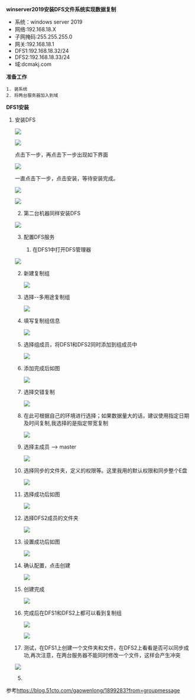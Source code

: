 <b>winserver2019安装DFS文件系统实现数据复制</b>



* 系统：windows server 2019
* 网络:192.168.18.X
* 子网掩码:255.255.255.0
* 网关:192.168.18.1
* DFS1:192.168.18.32/24
* DFS2:192.168.18.33/24
* 域:dcmakj.com

**准备工作**

	1. 装系统
	2. 将两台服务器加入到域

**DFS1安装**

 1. 安装DFS

    ![](https://makj-imagehost.oss-cn-hangzhou.aliyuncs.com/imagehosts/1.1.png?x-oss-process=style/makjwatermarks)

    ![](https://makj-imagehost.oss-cn-hangzhou.aliyuncs.com/imagehosts/1.2.png?x-oss-process=style/makjwatermarks)

    点击下一步，再点击下一步出现如下界面

    ![](https://makj-imagehost.oss-cn-hangzhou.aliyuncs.com/imagehosts/1.3.png?x-oss-process=style/makjwatermarks)

    一直点击下一步，点击安装，等待安装完成。

    ![](https://makj-imagehost.oss-cn-hangzhou.aliyuncs.com/imagehosts/1.4.png?x-oss-process=style/makjwatermarks)

    ![](https://makj-imagehost.oss-cn-hangzhou.aliyuncs.com/imagehosts/1.5.png?x-oss-process=style/makjwatermarks)

	2. 第二台机器同样安装DFS

    ![](https://makj-imagehost.oss-cn-hangzhou.aliyuncs.com/imagehosts/2.png?x-oss-process=style/makjwatermarks)

	3. 配置DFS服务

    	1. 在DFS1中打开DFS管理器

    ![](https://makj-imagehost.oss-cn-hangzhou.aliyuncs.com/imagehosts/3.1.png?x-oss-process=style/makjwatermarks)

    2. 新建复制组

       ![](https://makj-imagehost.oss-cn-hangzhou.aliyuncs.com/imagehosts/3.2.png?x-oss-process=style/makjwatermarks)

    3. 选择--多用途复制组

       ![](https://makj-imagehost.oss-cn-hangzhou.aliyuncs.com/imagehosts/3.3.png?x-oss-process=style/makjwatermarks)

    4. 填写复制组信息

       ![](https://makj-imagehost.oss-cn-hangzhou.aliyuncs.com/imagehosts/3.4.png?x-oss-process=style/makjwatermarks)

    5. 选择组成员，将DFS1和DFS2同时添加到组成员中

       ![](https://makj-imagehost.oss-cn-hangzhou.aliyuncs.com/imagehosts/3.5.png?x-oss-process=style/makjwatermarks)

    6. 添加完成后如图

       ![](https://makj-imagehost.oss-cn-hangzhou.aliyuncs.com/imagehosts/3.6.png?x-oss-process=style/makjwatermarks)

    7. 选择交错复制

       ![](https://makj-imagehost.oss-cn-hangzhou.aliyuncs.com/imagehosts/3.7.png?x-oss-process=style/makjwatermarks)

    8. 在此可根据自己的环境进行选择；如果数据量大的话，建议使用指定日期及时间复制,我选择的是指定带宽复制

       ![](https://makj-imagehost.oss-cn-hangzhou.aliyuncs.com/imagehosts/3.8.png?x-oss-process=style/makjwatermarks)

    9. 选择主成员 --> master

       ![](https://makj-imagehost.oss-cn-hangzhou.aliyuncs.com/imagehosts/3.8.png?x-oss-process=style/makjwatermarks)

    10. 选择同步的文件夹，定义的权限等。这里我用的默认权限和同步整个E盘

        ![](https://makj-imagehost.oss-cn-hangzhou.aliyuncs.com/imagehosts/3.10.png?x-oss-process=style/makjwatermarks)

    11. 选择成功后如图

        ![](https://makj-imagehost.oss-cn-hangzhou.aliyuncs.com/imagehosts/3.11.png?x-oss-process=style/makjwatermarks)

    12. 选择DFS2成员的文件夹

        ![](https://makj-imagehost.oss-cn-hangzhou.aliyuncs.com/imagehosts/3.12.png?x-oss-process=style/makjwatermarks)

    13. 设置成功后如图

        ![](https://makj-imagehost.oss-cn-hangzhou.aliyuncs.com/imagehosts/3.13.png?x-oss-process=style/makjwatermarks)

    14. 确认配置，点击创建

        ![](https://makj-imagehost.oss-cn-hangzhou.aliyuncs.com/imagehosts/3.14.png?x-oss-process=style/makjwatermarks)

    15. 创建完成

        ![](https://makj-imagehost.oss-cn-hangzhou.aliyuncs.com/imagehosts/3.15.png?x-oss-process=style/makjwatermarks)

    16. 完成后在DFS1和DFS2上都可以看到复制组

        ![](https://makj-imagehost.oss-cn-hangzhou.aliyuncs.com/imagehosts/3.16_1.png?x-oss-process=style/makjwatermarks)

        ![](https://makj-imagehost.oss-cn-hangzhou.aliyuncs.com/imagehosts/3.16_2.png?x-oss-process=style/makjwatermarks)

	4. 测试，在DFS1上创建一个文件夹和文件，在DFS2上看看是否可以同步成功,再次注意，在两台服务器不能同时修改一个文件，这样会产生冲突

    ![](https://makj-imagehost.oss-cn-hangzhou.aliyuncs.com/imagehosts/4.png?x-oss-process=style/makjwatermarks)

	5. 









参考<https://blog.51cto.com/gaowenlong/1899283?from=groupmessage>
